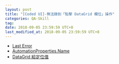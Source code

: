 ```yaml
---
layout: post
title: "[Coded UI]-無法錄到「點擊 DataGrid 欄位」操作"
categories: QA-Skill
tag: 
date: 2018-09-05 23:59:59 UTC+8 
last_modified_at: 2018-09-05 23:59:59 UTC+8 
---
```



* [Last Error](https://social.msdn.microsoft.com/Forums/en-US/51b95e11-c5b3-42f2-bdbb-d997e5c60aea/quotlast-action-on-row-was-not-recorded-because-the-control-does-not-have-any-good-identification?forum=vsautotest)
* [AutomationProperties.Name](https://stackoverflow.com/questions/45940622/last-action-on-row-was-not-recorded-because-the-control-does-not-have-any-good-i)
* [DataGrid 給定位值](https://msdn.microsoft.com/en-us/library/gg413373.aspx#Datagrids)